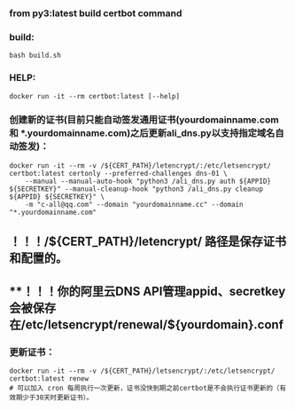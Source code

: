 ### from py3:latest build certbot command

### build:

```shell
bash build.sh
```

### HELP:

```shell
docker run -it --rm certbot:latest [--help]
```

### 创建新的证书(目前只能自动签发通用证书(yourdomainname.com 和 \*.yourdomainname.com)之后更新ali_dns.py以支持指定域名自动签发)：

```shell
docker run -it --rm -v /${CERT_PATH}/letencrypt/:/etc/letsencrypt/ certbot:latest certonly --preferred-challenges dns-01 \
	--manual --manual-auto-hook "python3 /ali_dns.py auth ${APPID} ${SECRETKEY}" --manual-cleanup-hook "python3 /ali_dns.py cleanup ${APPID} ${SECRETKEY}" \
	-m "c-all@qq.com" --domain "yourdomainname.cc" --domain "*.yourdomainname.com"
```

## **！！！/${CERT_PATH}/letencrypt/ 路径是保存证书和配置的。**

## **！！！你的阿里云DNS API管理appid、secretkey会被保存在/etc/letsencrypt/renewal/${yourdomain}.conf

### 更新证书：

```shell
docker run -it --rm -v /${CERT_PATH}/letsencrypt/:/etc/letsencrypt/ certbot:latest renew
# 可以加入 cron 每周执行一次更新，证书没快到期之前certbot是不会执行证书更新的（有效期少于30天时更新证书）。
```


